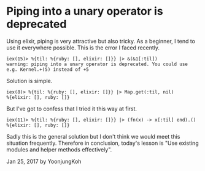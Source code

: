 # Piping into a unary operator is deprecated

Using elixir, piping is very attractive but also tricky. As a beginner, I tend to use it everywhere possible.
This is the error I faced recently.

```shell
iex(15)> %{til: %{ruby: [], elixir: []}} |> &(&1[:til])
warning: piping into a unary operator is deprecated. You could use e.g. Kernel.+(5) instead of +5
```

Solution is simple.

```shell
iex(8)> %{til: %{ruby: [], elixir: []}} |> Map.get(:til, nil)
%{elixir: [], ruby: []}
```

But I've got to confess that I tried it this way at first.

```shell
iex(11)> %{til: %{ruby: [], elixir: []}} |> (fn(x) -> x[:til] end).()
%{elixir: [], ruby: []}
```

Sadly this is the general solution but I don't think we would meet this situation frequently. Therefore in conclusion, today's lesson is "Use existing modules and helper methods effectively". 

Jan 25, 2017 by YoonjungKoh
